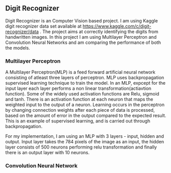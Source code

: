 ## Digit Recognizer
Digit Recognizer is an Computer Vision based project. I am using Kaggle digit recognizer data set available at https://www.kaggle.com/c/digit-recognizer/data . The project aims at correctly identifying the digits from handwritten images. In this project I am using Multilayer Perceptron and Convolution Neural Networks and am comparing the performance of both the models.

### Multilayer Perceptron
A Multilayer Perceptron(MLP) is a feed forward artificial neural network consisting of atleast three layers of perceptron. MLP uses backpropagation supervised learning technique to train the model. In an MLP, expcept for the input layer each layer performs a non linear transformation(actiavtion function). Some of the widely used activation functions are Relu, sigmoid and tanh. There is an activation function at each neuron that maps the weighted input to the output of a neuron.
Learning occurs in the perceptron by changing connection weights after each piece of data is processed, based on the amount of error in the output compared to the expected result. This is an example of supervised learning, and is carried out through backpropagation.

For my implementation, I  am using an MLP with 3 layers - input, hidden and output. Input layer takes the 784 pixels of the image as an input, the hidden layer consists of 500 neurons performing relu transformation and finally there is an output layer with 10 neurons.

### Convolution Neural Network



